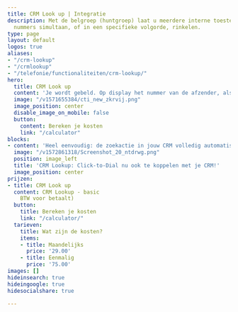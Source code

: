 ```yaml
---
title: CRM Look up | Integratie
description: Met de belgroep (huntgroep) laat u meerdere interne toestellen en externe
  nummers simultaan, of in een specifieke volgorde, rinkelen.
type: page
layout: default
logos: true
aliases:
- "/crm-lookup"
- "/crmlookup"
- "/telefonie/functionaliteiten/crm-lookup/"
hero:
  title: CRM Look up
  content: 'Je wordt gebeld. Op display het nummer van de afzender, als je geluk hebt staat hij of zij in je telefoonboek en zie je een naam. Maar als je alles van de beller wilt weten, moet je je CRM openen en de beller opzoeken. Dat kunnen wij nu heel gemakkelijk maken met onze uitbreiding van de <a href="/clicktodial">Click-to-Dial</a> chrome plugin: <b>CRM Lookup.</b>'
  image: "/v1571655384/cti_new_zkrvij.png"
  image_position: center
  disable_image_on_mobile: false
  button:
    content: Bereken je kosten
    link: "/calculator"
blocks:
- content: 'Heel eenvoudig: de zoekactie in jouw CRM volledig automatiseren! Dus je wordt gebeld en wij zoeken voor jou de klantgegevens in het CRM erbij en openen deze op je scherm. Dan kun jij je lekker bezig houden met de inhoud van het gesprek en gemakkelijk de klanthistorie inzien<br><br>Heb je één van onderstaande CRM pakketten? Dan heb je geluk en is de CRM Lookup voor jou al beschikbaar. <br><br><a href=\"https://www.callvoip.nl/ondersteuning/integraties/handleiding-crm-lookup/" class=\"button\">Hoe werkt het?</a>"'
  image: "/v1572861318/Screenshot_20_ntdrwg.png"
  position: image_left
  title: 'CRM Lookup: Click-to-Dial nu ook te koppelen met je CRM!'
  image_position: center
prijzen:
- title: CRM Look up
  content: CRM Lookup - basic
    BTW voor betaalt)
  button:
    title: Bereken je kosten
    link: "/calculator/"
  tarieven:
    title: Wat zijn de kosten?
    items:
    - title: Maandelijks
      price: '29.00'
    - title: Eenmalig
      price: '75.00'
images: []
hideinsearch: true
hideingoogle: true
hidesocialshare: true

---
```

